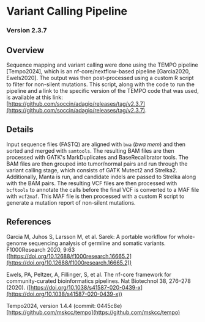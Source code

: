 # Variant Calling Pipeline

### Version 2.3.7

## Overview

Sequence mapping and variant calling were done using the TEMPO pipeline [Tempo2024], which is an nf-core/nextflow-based pipeline [Garcia2020, Ewels2020]. The output was then post-processed using a custom R script to filter for non-silent mutations. This script, along with the code to run the pipeline and a link to the specific version of the TEMPO code that was used, is available at this link: [https://github.com/soccin/adagio/releases/tag/v2.3.7](https://github.com/soccin/adagio/releases/tag/v2.3.7).


## Details

Input sequence files (FASTQ) are aligned with `bwa` (*bwa mem*) and then sorted and merged with `samtools`. The resulting BAM files are then processed with GATK's MarkDuplicates and BaseRecalibrator tools. The BAM files are then grouped into tumor/normal pairs and run through the variant calling stage, which consists of GATK Mutect2 and Strelka2. Additionally, Manta is run, and candidate indels are passed to Strelka along with the BAM pairs. The resulting VCF files are then processed with `bcftools` to annotate the calls before the final VCF is converted to a MAF file with `vcf2maf`. This MAF file is then processed with a custom R script to generate a mutation report of non-silent mutations.


## References

Garcia M, Juhos S, Larsson M, et al. Sarek: A portable workflow for whole-genome sequencing analysis of germline and somatic variants. F1000Research 2020, 9:63 ([https://doi.org/10.12688/f1000research.16665.2](https://doi.org/10.12688/f1000research.16665.2))

Ewels, PA, Peltzer, A, Fillinger, S, et al. The nf-core framework for community-curated bioinformatics pipelines. Nat Biotechnol 38, 276–278 (2020). ([https://doi.org/10.1038/s41587-020-0439-x](https://doi.org/10.1038/s41587-020-0439-x))

Tempo2024, version 1.4.4 (commit: 0445c8e) [https://github.com/mskcc/tempo](https://github.com/mskcc/tempo)
